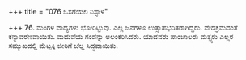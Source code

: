 +++
title = "076 ಒಸಗೆಯಲಿ ನಿಸ್ಸಾಳ"

+++
76. ಮಂಗಳ ವಾದ್ಯಗಳು ಭೋರಿಟ್ಟುವು. ಎಲ್ಲ ಜನಗಳೂ ಉತ್ಸಾಹಭರಿತರಾಗಿದ್ದರು. ವೇದಕ್ರಮದಂತೆ ಕನ್ಯಾವರಣವಾಯಿತು. ಮದುವೆಯ ಗಂಡನ್ನು ಅಲಂಕರಿಸಿದರು. ಯಾದವರು ಪಾಂಚಾಲರು ಮತ್ಸ್ಯರು ಎಲ್ಲರ ಸಮ್ಮುಖದಲ್ಲಿ ಮೆಟ್ಟಕ್ಕಿ ಜೀರಿಗೆ ಬೆಲ್ಲ ಸಿದ್ಧವಾಯಿತು.